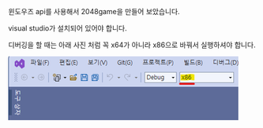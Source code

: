윈도우즈 api를 사용해서 2048game을 만들어 보았습니다.

visual studio가 설치되어 있어야 합니다.

디버깅을 할 때는 아래 사진 처럼 꼭 x64가 아니라 x86으로 바꿔서 실행하셔야 합니다.

![x64_to_x86](https://github.com/TechieMoon/2048Game-ROKA-version-_using_windows_api/blob/main/pictures/x64_to_x86.png)
